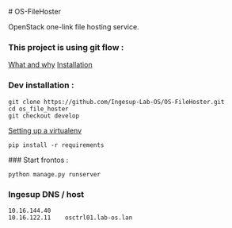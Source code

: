 # OS-FileHoster

OpenStack one-link file hosting service.

### This project is using git flow :
[What and why](http://jeffkreeftmeijer.com/2010/why-arent-you-using-git-flow/ "why git-flow")
[Installation](https://github.com/nvie/gitflow/wiki/Installation/ "git-flow")

### Dev installation :

    git clone https://github.com/Ingesup-Lab-OS/OS-FileHoster.git
    cd os_file_hoster
    git checkout develop

[Setting up a virtualenv][1]

    pip install -r requirements

### Start frontos :

    python manage.py runserver

### Ingesup DNS / host
    10.16.144.40
    10.16.122.11    osctrl01.lab-os.lan
  [1]: http://docs.python-guide.org/en/latest/dev/virtualenvs/ "virtualenv"
